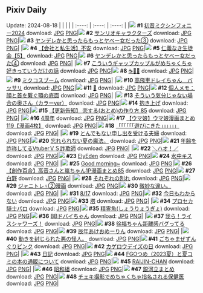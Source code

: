 ## Pixiv Daily
Update: 2024-08-18
|      |      |      |
| :----: | :----: | :----: |
|![](https://pixiv.microyu.workers.dev/c/240x480/img-master/img/2024/08/16/00/30/07/121525173_p0_master1200.jpg) **#1** [初音ミクシンフォニー2024](https://www.pixiv.net/artworks/121525173) download: [JPG](https://pixiv.microyu.workers.dev/img-original/img/2024/08/16/00/30/07/121525173_p0.jpg) [PNG](https://pixiv.microyu.workers.dev/img-original/img/2024/08/16/00/30/07/121525173_p0.png)|![](https://pixiv.microyu.workers.dev/c/240x480/img-master/img/2024/08/17/00/01/38/121555597_p0_master1200.jpg) **#2** [サンリオキャラクターズ](https://www.pixiv.net/artworks/121555597) download: [JPG](https://pixiv.microyu.workers.dev/img-original/img/2024/08/17/00/01/38/121555597_p0.jpg) [PNG](https://pixiv.microyu.workers.dev/img-original/img/2024/08/17/00/01/38/121555597_p0.png)|![](https://pixiv.microyu.workers.dev/c/240x480/img-master/img/2024/08/16/00/01/32/121524102_p0_master1200.jpg) **#3** [ヤンデレかと思ったらもっとヤベー女だった③](https://www.pixiv.net/artworks/121524102) download: [JPG](https://pixiv.microyu.workers.dev/img-original/img/2024/08/16/00/01/32/121524102_p0.jpg) [PNG](https://pixiv.microyu.workers.dev/img-original/img/2024/08/16/00/01/32/121524102_p0.png)|
|![](https://pixiv.microyu.workers.dev/c/240x480/img-master/img/2024/08/16/12/00/12/121535499_p0_master1200.jpg) **#4** [【会社と私生活】不安](https://www.pixiv.net/artworks/121535499) download: [JPG](https://pixiv.microyu.workers.dev/img-original/img/2024/08/16/12/00/12/121535499_p0.jpg) [PNG](https://pixiv.microyu.workers.dev/img-original/img/2024/08/16/12/00/12/121535499_p0.png)|![](https://pixiv.microyu.workers.dev/c/240x480/img-master/img/2024/08/17/10/46/28/121566565_p0_master1200.jpg) **#5** [仁義なき生徒会【5】](https://www.pixiv.net/artworks/121566565) download: [JPG](https://pixiv.microyu.workers.dev/img-original/img/2024/08/17/10/46/28/121566565_p0.jpg) [PNG](https://pixiv.microyu.workers.dev/img-original/img/2024/08/17/10/46/28/121566565_p0.png)|![](https://pixiv.microyu.workers.dev/c/240x480/img-master/img/2024/08/17/00/01/34/121555589_p0_master1200.jpg) **#6** [ヤンデレかと思ったらもっとヤベー女だった④](https://www.pixiv.net/artworks/121555589) download: [JPG](https://pixiv.microyu.workers.dev/img-original/img/2024/08/17/00/01/34/121555589_p0.jpg) [PNG](https://pixiv.microyu.workers.dev/img-original/img/2024/08/17/00/01/34/121555589_p0.png)|
|![](https://pixiv.microyu.workers.dev/c/240x480/img-master/img/2024/08/16/00/03/03/121524229_p0_master1200.jpg) **#7** [こういうギャップカップルがめちゃくちゃ好きっていうだけの話](https://www.pixiv.net/artworks/121524229) download: [JPG](https://pixiv.microyu.workers.dev/img-original/img/2024/08/16/00/03/03/121524229_p0.jpg) [PNG](https://pixiv.microyu.workers.dev/img-original/img/2024/08/16/00/03/03/121524229_p0.png)|![](https://pixiv.microyu.workers.dev/c/240x480/img-master/img/2024/08/17/00/15/36/121556288_p0_master1200.jpg) **#8** [☕🌸✨](https://www.pixiv.net/artworks/121556288) download: [JPG](https://pixiv.microyu.workers.dev/img-original/img/2024/08/17/00/15/36/121556288_p0.jpg) [PNG](https://pixiv.microyu.workers.dev/img-original/img/2024/08/17/00/15/36/121556288_p0.png)|![](https://pixiv.microyu.workers.dev/c/240x480/img-master/img/2024/08/16/04/00/55/121529093_p0_master1200.jpg) **#9** [ミクコスブーム](https://www.pixiv.net/artworks/121529093) download: [JPG](https://pixiv.microyu.workers.dev/img-original/img/2024/08/16/04/00/55/121529093_p0.jpg) [PNG](https://pixiv.microyu.workers.dev/img-original/img/2024/08/16/04/00/55/121529093_p0.png)|
|![](https://pixiv.microyu.workers.dev/c/240x480/img-master/img/2024/08/16/12/48/43/121536575_p0_master1200.jpg) **#10** [高飛車ドレイちゃん　バッサリ](https://www.pixiv.net/artworks/121536575) download: [JPG](https://pixiv.microyu.workers.dev/img-original/img/2024/08/16/12/48/43/121536575_p0.jpg) [PNG](https://pixiv.microyu.workers.dev/img-original/img/2024/08/16/12/48/43/121536575_p0.png)|![](https://pixiv.microyu.workers.dev/c/240x480/img-master/img/2024/08/16/11/47/30/121535216_p0_master1200.jpg) **#11** [👑](https://www.pixiv.net/artworks/121535216) download: [JPG](https://pixiv.microyu.workers.dev/img-original/img/2024/08/16/11/47/30/121535216_p0.jpg) [PNG](https://pixiv.microyu.workers.dev/img-original/img/2024/08/16/11/47/30/121535216_p0.png)|![](https://pixiv.microyu.workers.dev/c/240x480/img-master/img/2024/08/17/06/00/06/121562405_p0_master1200.jpg) **#12** [個人メモ：顔と首を繋ぐ顎の底面](https://www.pixiv.net/artworks/121562405) download: [JPG](https://pixiv.microyu.workers.dev/img-original/img/2024/08/17/06/00/06/121562405_p0.jpg) [PNG](https://pixiv.microyu.workers.dev/img-original/img/2024/08/17/06/00/06/121562405_p0.png)|
|![](https://pixiv.microyu.workers.dev/c/240x480/img-master/img/2024/08/16/00/02/18/121524174_p0_master1200.jpg) **#13** [そういう気分じゃない場合の奥さん（カラーver）](https://www.pixiv.net/artworks/121524174) download: [JPG](https://pixiv.microyu.workers.dev/img-original/img/2024/08/16/00/02/18/121524174_p0.jpg) [PNG](https://pixiv.microyu.workers.dev/img-original/img/2024/08/16/00/02/18/121524174_p0.png)|![](https://pixiv.microyu.workers.dev/c/240x480/img-master/img/2024/08/17/20/21/41/121580402_p0_master1200.jpg) **#14** [抱き上げ](https://www.pixiv.net/artworks/121580402) download: [JPG](https://pixiv.microyu.workers.dev/img-original/img/2024/08/17/20/21/41/121580402_p0.jpg) [PNG](https://pixiv.microyu.workers.dev/img-original/img/2024/08/17/20/21/41/121580402_p0.png)|![](https://pixiv.microyu.workers.dev/c/240x480/img-master/img/2024/08/16/12/20/10/121535988_p0_master1200.jpg) **#15** [【更新告知】 恋する(おとめ)の作り方 85](https://www.pixiv.net/artworks/121535988) download: [JPG](https://pixiv.microyu.workers.dev/img-original/img/2024/08/16/12/20/10/121535988_p0.jpg) [PNG](https://pixiv.microyu.workers.dev/img-original/img/2024/08/16/12/20/10/121535988_p0.png)|
|![](https://pixiv.microyu.workers.dev/c/240x480/img-master/img/2024/08/16/15/00/05/121538994_p0_master1200.jpg) **#16** [4周年](https://www.pixiv.net/artworks/121538994) download: [JPG](https://pixiv.microyu.workers.dev/img-original/img/2024/08/16/15/00/05/121538994_p0.jpg) [PNG](https://pixiv.microyu.workers.dev/img-original/img/2024/08/16/15/00/05/121538994_p0.png)|![](https://pixiv.microyu.workers.dev/c/240x480/img-master/img/2024/08/16/00/01/49/121524125_p0_master1200.jpg) **#17** [【ウマ娘】ウマ娘漫画まとめ119【漫画4枚】](https://www.pixiv.net/artworks/121524125) download: [JPG](https://pixiv.microyu.workers.dev/img-original/img/2024/08/16/00/01/49/121524125_p0.jpg) [PNG](https://pixiv.microyu.workers.dev/img-original/img/2024/08/16/00/01/49/121524125_p0.png)|![](https://pixiv.microyu.workers.dev/c/240x480/img-master/img/2024/08/17/20/39/07/121581041_p0_master1200.jpg) **#18** [「「「「「「遊びにきた」」」」」」](https://www.pixiv.net/artworks/121581041) download: [JPG](https://pixiv.microyu.workers.dev/img-original/img/2024/08/17/20/39/07/121581041_p0.jpg) [PNG](https://pixiv.microyu.workers.dev/img-original/img/2024/08/17/20/39/07/121581041_p0.png)|
|![](https://pixiv.microyu.workers.dev/c/240x480/img-master/img/2024/08/17/00/05/43/121555875_p0_master1200.jpg) **#19** [とんでもない申し出を受ける夫婦](https://www.pixiv.net/artworks/121555875) download: [JPG](https://pixiv.microyu.workers.dev/img-original/img/2024/08/17/00/05/43/121555875_p0.jpg) [PNG](https://pixiv.microyu.workers.dev/img-original/img/2024/08/17/00/05/43/121555875_p0.png)|![](https://pixiv.microyu.workers.dev/c/240x480/img-master/img/2024/08/16/18/57/26/121544843_p0_master1200.jpg) **#20** [忘れられない夏の魔法。](https://www.pixiv.net/artworks/121544843) download: [JPG](https://pixiv.microyu.workers.dev/img-original/img/2024/08/16/18/57/26/121544843_p0.jpg) [PNG](https://pixiv.microyu.workers.dev/img-original/img/2024/08/16/18/57/26/121544843_p0.png)|![](https://pixiv.microyu.workers.dev/c/240x480/img-master/img/2024/08/17/20/01/14/121579702_p0_master1200.jpg) **#21** [年齢を詐称してるVtuberＶＳ詐欺師](https://www.pixiv.net/artworks/121579702) download: [JPG](https://pixiv.microyu.workers.dev/img-original/img/2024/08/17/20/01/14/121579702_p0.jpg) [PNG](https://pixiv.microyu.workers.dev/img-original/img/2024/08/17/20/01/14/121579702_p0.png)|
|![](https://pixiv.microyu.workers.dev/c/240x480/img-master/img/2024/08/17/00/08/11/121555998_p0_master1200.jpg) **#22** [＼ハオ！／](https://www.pixiv.net/artworks/121555998) download: [JPG](https://pixiv.microyu.workers.dev/img-original/img/2024/08/17/00/08/11/121555998_p0.jpg) [PNG](https://pixiv.microyu.workers.dev/img-original/img/2024/08/17/00/08/11/121555998_p0.png)|![](https://pixiv.microyu.workers.dev/c/240x480/img-master/img/2024/08/16/05/37/28/121530022_p0_master1200.jpg) **#23** [ElyEden](https://www.pixiv.net/artworks/121530022) download: [JPG](https://pixiv.microyu.workers.dev/img-original/img/2024/08/16/05/37/28/121530022_p0.jpg) [PNG](https://pixiv.microyu.workers.dev/img-original/img/2024/08/16/05/37/28/121530022_p0.png)|![](https://pixiv.microyu.workers.dev/c/240x480/img-master/img/2024/08/16/19/42/27/121546293_p0_master1200.jpg) **#24** [水中キス](https://www.pixiv.net/artworks/121546293) download: [JPG](https://pixiv.microyu.workers.dev/img-original/img/2024/08/16/19/42/27/121546293_p0.jpg) [PNG](https://pixiv.microyu.workers.dev/img-original/img/2024/08/16/19/42/27/121546293_p0.png)|
|![](https://pixiv.microyu.workers.dev/c/240x480/img-master/img/2024/08/16/00/00/25/121523921_p0_master1200.jpg) **#25** [Good morning~](https://www.pixiv.net/artworks/121523921) download: [JPG](https://pixiv.microyu.workers.dev/img-original/img/2024/08/16/00/00/25/121523921_p0.jpg) [PNG](https://pixiv.microyu.workers.dev/img-original/img/2024/08/16/00/00/25/121523921_p0.png)|![](https://pixiv.microyu.workers.dev/c/240x480/img-master/img/2024/08/17/00/02/17/121555658_p0_master1200.jpg) **#26** [【創作百合】高音さんと嵐ちゃん1P漫画まとめ85](https://www.pixiv.net/artworks/121555658) download: [JPG](https://pixiv.microyu.workers.dev/img-original/img/2024/08/17/00/02/17/121555658_p0.jpg) [PNG](https://pixiv.microyu.workers.dev/img-original/img/2024/08/17/00/02/17/121555658_p0.png)|![](https://pixiv.microyu.workers.dev/c/240x480/img-master/img/2024/08/17/13/58/02/121570597_p0_master1200.jpg) **#27** [白野](https://www.pixiv.net/artworks/121570597) download: [JPG](https://pixiv.microyu.workers.dev/img-original/img/2024/08/17/13/58/02/121570597_p0.jpg) [PNG](https://pixiv.microyu.workers.dev/img-original/img/2024/08/17/13/58/02/121570597_p0.png)|
|![](https://pixiv.microyu.workers.dev/c/240x480/img-master/img/2024/08/16/17/56/32/121543009_p0_master1200.jpg) **#28** [それぞれの別れ](https://www.pixiv.net/artworks/121543009) download: [JPG](https://pixiv.microyu.workers.dev/img-original/img/2024/08/16/17/56/32/121543009_p0.jpg) [PNG](https://pixiv.microyu.workers.dev/img-original/img/2024/08/16/17/56/32/121543009_p0.png)|![](https://pixiv.microyu.workers.dev/c/240x480/img-master/img/2024/08/16/20/23/51/121547734_p0_master1200.jpg) **#29** [ジャニトレ♀②漫画](https://www.pixiv.net/artworks/121547734) download: [JPG](https://pixiv.microyu.workers.dev/img-original/img/2024/08/16/20/23/51/121547734_p0.jpg) [PNG](https://pixiv.microyu.workers.dev/img-original/img/2024/08/16/20/23/51/121547734_p0.png)|![](https://pixiv.microyu.workers.dev/c/240x480/img-master/img/2024/08/17/01/46/12/121558812_p0_master1200.jpg) **#30** [微妙な違い。](https://www.pixiv.net/artworks/121558812) download: [JPG](https://pixiv.microyu.workers.dev/img-original/img/2024/08/17/01/46/12/121558812_p0.jpg) [PNG](https://pixiv.microyu.workers.dev/img-original/img/2024/08/17/01/46/12/121558812_p0.png)|
|![](https://pixiv.microyu.workers.dev/c/240x480/img-master/img/2024/08/17/00/00/58/121555516_p0_master1200.jpg) **#31** [8/17](https://www.pixiv.net/artworks/121555516) download: [JPG](https://pixiv.microyu.workers.dev/img-original/img/2024/08/17/00/00/58/121555516_p0.jpg) [PNG](https://pixiv.microyu.workers.dev/img-original/img/2024/08/17/00/00/58/121555516_p0.png)|![](https://pixiv.microyu.workers.dev/c/240x480/img-master/img/2024/08/16/00/36/14/121525364_p0_master1200.jpg) **#32** [今日もわからない](https://www.pixiv.net/artworks/121525364) download: [JPG](https://pixiv.microyu.workers.dev/img-original/img/2024/08/16/00/36/14/121525364_p0.jpg) [PNG](https://pixiv.microyu.workers.dev/img-original/img/2024/08/16/00/36/14/121525364_p0.png)|![](https://pixiv.microyu.workers.dev/c/240x480/img-master/img/2024/08/16/11/21/59/121534711_p0_master1200.jpg) **#33** [塔](https://www.pixiv.net/artworks/121534711) download: [JPG](https://pixiv.microyu.workers.dev/img-original/img/2024/08/16/11/21/59/121534711_p0.jpg) [PNG](https://pixiv.microyu.workers.dev/img-original/img/2024/08/16/11/21/59/121534711_p0.png)|
|![](https://pixiv.microyu.workers.dev/c/240x480/img-master/img/2024/08/16/20/28/06/121547874_p0_master1200.jpg) **#34** [プロセカ騎士パロ](https://www.pixiv.net/artworks/121547874) download: [JPG](https://pixiv.microyu.workers.dev/img-original/img/2024/08/16/20/28/06/121547874_p0.jpg) [PNG](https://pixiv.microyu.workers.dev/img-original/img/2024/08/16/20/28/06/121547874_p0.png)|![](https://pixiv.microyu.workers.dev/c/240x480/img-master/img/2024/08/16/07/08/48/121531137_p0_master1200.jpg) **#35** [精霊魚(しょうりょうぎょ)](https://www.pixiv.net/artworks/121531137) download: [JPG](https://pixiv.microyu.workers.dev/img-original/img/2024/08/16/07/08/48/121531137_p0.jpg) [PNG](https://pixiv.microyu.workers.dev/img-original/img/2024/08/16/07/08/48/121531137_p0.png)|![](https://pixiv.microyu.workers.dev/c/240x480/img-master/img/2024/08/16/12/37/36/121536355_p0_master1200.jpg) **#36** [BBドバイちゃん](https://www.pixiv.net/artworks/121536355) download: [JPG](https://pixiv.microyu.workers.dev/img-original/img/2024/08/16/12/37/36/121536355_p0.jpg) [PNG](https://pixiv.microyu.workers.dev/img-original/img/2024/08/16/12/37/36/121536355_p0.png)|
|![](https://pixiv.microyu.workers.dev/c/240x480/img-master/img/2024/08/16/00/03/41/121524263_p0_master1200.jpg) **#37** [我ら！ライスシャワーズ！](https://www.pixiv.net/artworks/121524263) download: [JPG](https://pixiv.microyu.workers.dev/img-original/img/2024/08/16/00/03/41/121524263_p0.jpg) [PNG](https://pixiv.microyu.workers.dev/img-original/img/2024/08/16/00/03/41/121524263_p0.png)|![](https://pixiv.microyu.workers.dev/c/240x480/img-master/img/2024/08/17/00/00/24/121555410_p0_master1200.jpg) **#38** [徐福ちゃん距離感バグってる](https://www.pixiv.net/artworks/121555410) download: [JPG](https://pixiv.microyu.workers.dev/img-original/img/2024/08/17/00/00/24/121555410_p0.jpg) [PNG](https://pixiv.microyu.workers.dev/img-original/img/2024/08/17/00/00/24/121555410_p0.png)|![](https://pixiv.microyu.workers.dev/c/240x480/img-master/img/2024/08/16/18/34/06/121544237_p0_master1200.jpg) **#39** [辰年あけおめーりん](https://www.pixiv.net/artworks/121544237) download: [JPG](https://pixiv.microyu.workers.dev/img-original/img/2024/08/16/18/34/06/121544237_p0.jpg) [PNG](https://pixiv.microyu.workers.dev/img-original/img/2024/08/16/18/34/06/121544237_p0.png)|
|![](https://pixiv.microyu.workers.dev/c/240x480/img-master/img/2024/08/17/18/40/58/121576957_p0_master1200.jpg) **#40** [動きを封じられた悪の怪人。](https://www.pixiv.net/artworks/121576957) download: [JPG](https://pixiv.microyu.workers.dev/img-original/img/2024/08/17/18/40/58/121576957_p0.jpg) [PNG](https://pixiv.microyu.workers.dev/img-original/img/2024/08/17/18/40/58/121576957_p0.png)|![](https://pixiv.microyu.workers.dev/c/240x480/img-master/img/2024/08/16/22/47/34/121552795_p0_master1200.jpg) **#41** [ごちゃまぜずんぐりピンク](https://www.pixiv.net/artworks/121552795) download: [JPG](https://pixiv.microyu.workers.dev/img-original/img/2024/08/16/22/47/34/121552795_p0.jpg) [PNG](https://pixiv.microyu.workers.dev/img-original/img/2024/08/16/22/47/34/121552795_p0.png)|![](https://pixiv.microyu.workers.dev/c/240x480/img-master/img/2024/08/16/16/22/15/121540743_p0_master1200.jpg) **#42** [カゲロウデイズの日](https://www.pixiv.net/artworks/121540743) download: [JPG](https://pixiv.microyu.workers.dev/img-original/img/2024/08/16/16/22/15/121540743_p0.jpg) [PNG](https://pixiv.microyu.workers.dev/img-original/img/2024/08/16/16/22/15/121540743_p0.png)|
|![](https://pixiv.microyu.workers.dev/c/240x480/img-master/img/2024/08/17/21/18/43/121582496_p0_master1200.jpg) **#43** [日記](https://www.pixiv.net/artworks/121582496) download: [JPG](https://pixiv.microyu.workers.dev/img-original/img/2024/08/17/21/18/43/121582496_p0.jpg) [PNG](https://pixiv.microyu.workers.dev/img-original/img/2024/08/17/21/18/43/121582496_p0.png)|![](https://pixiv.microyu.workers.dev/c/240x480/img-master/img/2024/08/17/00/32/13/121556918_p0_master1200.jpg) **#44** [FGOつめ（2023夏）と夏コミの本の通販について](https://www.pixiv.net/artworks/121556918) download: [JPG](https://pixiv.microyu.workers.dev/img-original/img/2024/08/17/00/32/13/121556918_p0.jpg) [PNG](https://pixiv.microyu.workers.dev/img-original/img/2024/08/17/00/32/13/121556918_p0.png)|![](https://pixiv.microyu.workers.dev/c/240x480/img-master/img/2024/08/16/18/07/51/121543509_p0_master1200.jpg) **#45** [RAIJIN-CHAN](https://www.pixiv.net/artworks/121543509) download: [JPG](https://pixiv.microyu.workers.dev/img-original/img/2024/08/16/18/07/51/121543509_p0.jpg) [PNG](https://pixiv.microyu.workers.dev/img-original/img/2024/08/16/18/07/51/121543509_p0.png)|
|![](https://pixiv.microyu.workers.dev/c/240x480/img-master/img/2024/08/16/15/02/28/121539058_p0_master1200.jpg) **#46** [昭和組](https://www.pixiv.net/artworks/121539058) download: [JPG](https://pixiv.microyu.workers.dev/img-original/img/2024/08/16/15/02/28/121539058_p0.jpg) [PNG](https://pixiv.microyu.workers.dev/img-original/img/2024/08/16/15/02/28/121539058_p0.png)|![](https://pixiv.microyu.workers.dev/c/240x480/img-master/img/2024/08/16/17/06/26/121541807_p0_master1200.jpg) **#47** [銀河立まとめ](https://www.pixiv.net/artworks/121541807) download: [JPG](https://pixiv.microyu.workers.dev/img-original/img/2024/08/16/17/06/26/121541807_p0.jpg) [PNG](https://pixiv.microyu.workers.dev/img-original/img/2024/08/16/17/06/26/121541807_p0.png)|![](https://pixiv.microyu.workers.dev/c/240x480/img-master/img/2024/08/16/08/30/02/121532156_p0_master1200.jpg) **#48** [チェキ撮影でめちゃくちゃ指名される保健医](https://www.pixiv.net/artworks/121532156) download: [JPG](https://pixiv.microyu.workers.dev/img-original/img/2024/08/16/08/30/02/121532156_p0.jpg) [PNG](https://pixiv.microyu.workers.dev/img-original/img/2024/08/16/08/30/02/121532156_p0.png)|
